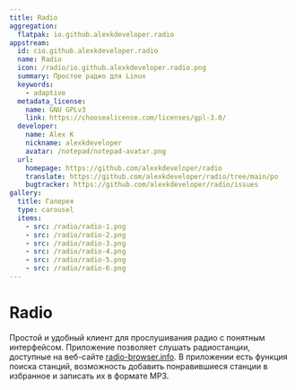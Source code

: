 ```yaml
---
title: Radio
aggregation:
  flatpak: io.github.alexkdeveloper.radio
appstream:
  id: cio.github.alexkdeveloper.radio
  name: Radio
  icon: /radio/io.github.alexkdeveloper.radio.png
  summary: Простое радио для Linux
  keywords:
    - adaptive
  metadata_license:
    name: GNU GPLv3
    link: https://choosealicense.com/licenses/gpl-3.0/
  developer:
    name: Alex K
    nickname: alexkdeveloper
    avatar: /notepad/notepad-avatar.png
  url:
    homepage: https://github.com/alexkdeveloper/radio
    translate: https://github.com/alexkdeveloper/radio/tree/main/po
    bugtracker: https://github.com/alexkdeveloper/radio/issues
gallery:
  title: Галерея
  type: carousel
  items:
    - src: /radio/radio-1.png
    - src: /radio/radio-2.png
    - src: /radio/radio-3.png
    - src: /radio/radio-4.png
    - src: /radio/radio-5.png
    - src: /radio/radio-6.png
---
```


# Radio

Простой и удобный клиент для прослушивания радио с понятным интерфейсом. Приложение позволяет слушать радиостанции, доступные на веб-сайте [radio-browser.info](https://radio-browser.info/). В приложении есть функция поиска станций, возможность добавить понравившиеся станции в избранное и записать их в формате MP3.

<AGWGallery />

<!--@include: @apps/_parts/install/content-flatpak.md-->
